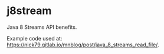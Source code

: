 # j8stream

Java 8 Streams API benefits.

Example code used at: https://nick79.gitlab.io/mnblog/post/java_8_streams_read_file/.
